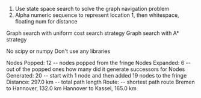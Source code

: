 

1. Use state space search to solve the graph navigation problem
2. Alpha numeric sequence to represent location 1, then whitespace, floating num for distance

Graph search with uniform cost search strategy
Graph search with A* strategy

No scipy or numpy
Don't use any libraries



Nodes Popped: 12        -- nodes popped from the fringe
Nodes Expanded: 6       -- out of the popped ones how many did it generate successors for
Nodes Generated: 20     -- start with 1 node and then added 19 nodes to the fringe
Distance: 297.0 km      -- total path length
Route:                  -- shortest path route
Bremen to Hannover, 132.0 km
Hannover to Kassel, 165.0 km